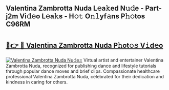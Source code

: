 ## Valentina Zambrotta Nuda L𝚎a𝚔ed N𝚞𝚍e - Part-j2m Vi𝚍𝚎o L𝚎a𝚔s - H𝚘𝚝 O𝚗𝚕yf𝚊ns P𝚑𝚘tos C96RM

# <h2><a href="http://kf10s4.oniu.top/?m=Valentina+Zambrotta+Nuda">🔗👉 🔴 Valentina Zambrotta Nuda P𝚑ot𝚘𝚜 V𝚒d𝚎o</a></h2>

[![Valentina Zambrotta Nuda Nu𝚍e𝚜](https://i.imgur.com/0qMVB7G.gif)](http://kf10s4.oniu.top/?m=Valentina+Zambrotta+Nuda)
Virtual artist and entertainer Valentina Zambrotta Nuda, recognized for publishing dance and lifestyle tutorials through popular dance moves and brief clips. Compassionate healthcare professional Valentina Zambrotta Nuda, celebrated for their dedication and kindness in caring for others.  
